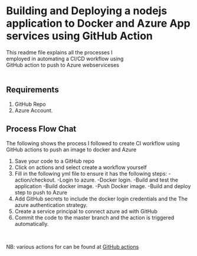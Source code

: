 # Building and Deploying a nodejs application to Docker and Azure App services using GitHub Action

This readme file explains all the processes I <br/>
employed in automating a CI/CD  workflow using <br/>
GitHub action to push to Azure webserviceses <br/>
<br/>


## Requirements
1. GitHub Repo
2. Azure Account.

## Process Flow Chat
The following shows the process I followed to create CI workflow using GitHub actions 
to push an image to docker and Azure
1. Save your code to a GitHub repo
2. Click on actions and select create a workflow yourself 
3. Fill in the following yml file to ensure it has the following steps:
   -action/checkout.
   -Login to azure.
   -Docker login.
   -Build and test the application
   -Build docker image.
   -Push Docker image.
   -Build and deploy step to push to Azure
4. Add GitHub secrets to include the docker login credentials and the 
The azure authentication strategy.
5. Create a service principal to connect azure ad with GitHub
6. Commit the code to the master branch and the action is triggered automatically.
<br/>

NB: various actions for can be found at <a href="GitHub.com/azure/actions"> GitHub actions </a>
